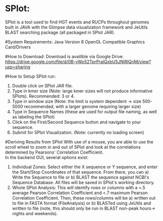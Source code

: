 # SPlot:
SPlot is a tool used to find HGT events and RUCPs throughout genomes built in JAVA with the Glimpse data visualization framework and JeUtils BLAST searching package (all packaged in SPlot JAR).

#System Requirements:
Java Version 8
OpenGL Compatible Graphics Card/Drivers

#How to Download:
Download is availible via Google Drive: https://drive.google.com/file/d/0B-yWo52TprPralQxbU5JNlRlQnM/view?usp=sharing

#How to Setup SPlot run:
1) Double click on SPlot JAR file.
2) Type in kmer size (Note: large kmer sizes will not produce informative SPlots). Recommended: 3 or 4.
3) Type in window size (Note: the limit is system dependent -> size 500-5000 recommended, with a larger genome requiring larger size)
4) Type in Sequence Names (these are used for output file naming, as well as labeling the SPlot)
5) Click on the First/Second Sequence button and navigate to your sequence.
6) Submit for SPlot Visualization. (Note: currently no loading screen)

#Deriving Results from SPlot
With use of a mouse, you are able to use the scroll wheel to zoom in and out of SPlot and look at the correlations determined by Pearsons' Correlation Coefficient. <br>
In the backend GUI, several options exist:
1) Individual Zones: Select either the X sequence or Y sequence, and enter the Start/Stop Coordinates of that sequence. From there, you can a) Write the Sequence to file or b) BLAST the sequence against NCBI's Sequence Database. All files will be saved in SPlot's working directory.
2) Whole SPlot Analysis: This will identify rows or columns with a <.5 average Pearson Correlation Coefficient and <.7 maximum Pearson Correlation Coefficient. Then, these rows/columns will be a) written out to file in FASTA format (FileAnalysis) or b) BLASTed using JeUtils and written to file (note, this should only be run in BLAST non-peak hours-> nights and weekends).
